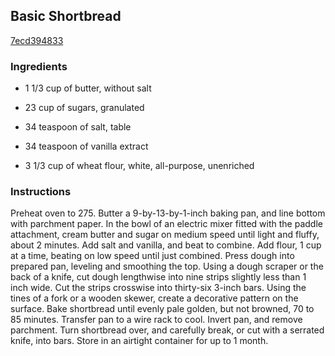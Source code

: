## Basic Shortbread

[7ecd394833](http://www.food.com/recipe/basic-shortbread-38526)

### Ingredients

 - 1 1/3 cup of butter, without salt

 - 23 cup of sugars, granulated

 - 34 teaspoon of salt, table

 - 34 teaspoon of vanilla extract

 - 3 1/3 cup of wheat flour, white, all-purpose, unenriched

### Instructions

Preheat oven to 275. Butter a 9-by-13-by-1-inch baking pan, and line bottom with parchment paper. In the bowl of an electric mixer fitted with the paddle attachment, cream butter and sugar on medium speed until light and fluffy, about 2 minutes. Add salt and vanilla, and beat to combine. Add flour, 1 cup at a time, beating on low speed until just combined. Press dough into prepared pan, leveling and smoothing the top. Using a dough scraper or the back of a knife, cut dough lengthwise into nine strips slightly less than 1 inch wide. Cut the strips crosswise into thirty-six 3-inch bars. Using the tines of a fork or a wooden skewer, create a decorative pattern on the surface. Bake shortbread until evenly pale golden, but not browned, 70 to 85 minutes. Transfer pan to a wire rack to cool. Invert pan, and remove parchment. Turn shortbread over, and carefully break, or cut with a serrated knife, into bars. Store in an airtight container for up to 1 month.